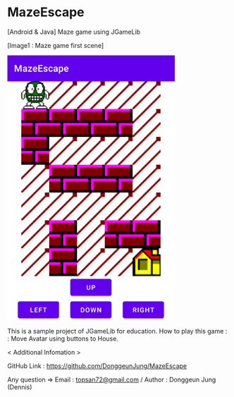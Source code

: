 # MazeEscape
 [Android & Java] Maze game using JGameLib

[Image1 : Maze game first scene]

<div>
<img src="https://github.com/DonggeunJung/MazeEscape/blob/main/MazeEscape_Capture01.png?raw=true width="360px" height="600px"></img>
</div>


This is a sample project of JGameLib for education.
How to play this game :
 : Move Avatar using buttons to House.

< Additional Infomation >

GitHub Link : https://github.com/DonggeunJung/MazeEscape

Any question => Email : topsan72@gmail.com / Author : Donggeun Jung (Dennis)
